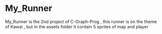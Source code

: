 # My_Runner
My_Runner is the 2nd project of C-Graph-Prog , this runner is on the theme of Kawai , but in the assets folder it contain 5 sprites of map and player 
